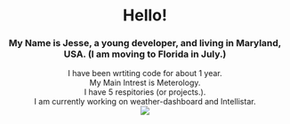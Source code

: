 <div align="center">
   <h1>Hello!</h1>
<h3>My Name is Jesse, a young developer, and living in Maryland, USA. (I am moving to Florida in July.)</h3>
<div align="center">I have been wrtiting code for about 1 year. </div>
<div align="center">My Main Intrest is Meterology.</div>
   <div>I have 5 respitories (or projects.).</div>
  <div>I am currently working on weather-dashboard and Intellistar.</div>
<img src="https://github-readme-stats.vercel.app/api?username=JesseWx2011&show_icons=true&bg_color=black">
</div>
